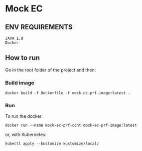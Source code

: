 
# Mock EC
 
## ENV REQUIREMENTS
  
 ```
 JAVA 1.8
 Docker
 ```
 
## How to run

Go in the root folder of the project and then:

### Build image
```
docker build -f Dockerfile -t mock-ec-prf-image:latest .
```

### Run

To run the docker:

```
docker run --name mock-ec-prf-cont mock-ec-prf-image:latest
```

or, with Kubernetes:

```
kubectl apply --kustomize kustomize/local/
```